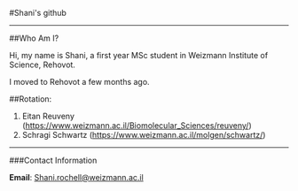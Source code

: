 #Shani's github

---
##Who Am I?

Hi, my name is Shani, a first year MSc student in Weizmann Institute of Science, Rehovot.

I moved to Rehovot a few months ago.

##Rotation:

1. Eitan Reuveny (https://www.weizmann.ac.il/Biomolecular_Sciences/reuveny/)
2. Schragi Schwartz (https://www.weizmann.ac.il/molgen/schwartz/)
---
###Contact Information

**Email**: Shani.rochell@weizmann.ac.il
